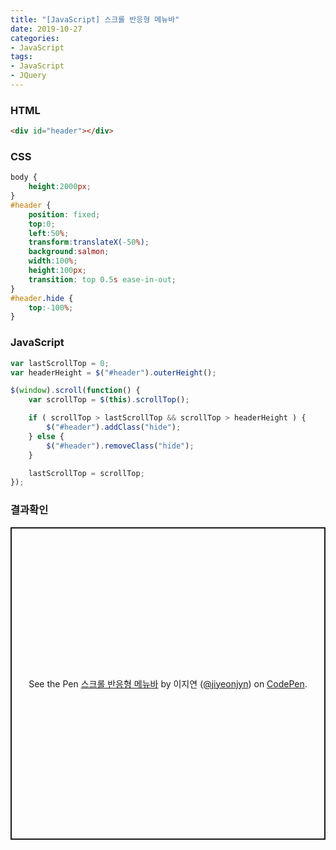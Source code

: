 ```yaml
---
title: "[JavaScript] 스크롤 반응형 메뉴바"
date: 2019-10-27
categories:
- JavaScript
tags:
- JavaScript
- JQuery
---
```


### HTML
```html
<div id="header"></div>
```

### CSS
```css
body {
    height:2000px;
}
#header {
    position: fixed;
    top:0;
    left:50%;
    transform:translateX(-50%);
    background:salmon;
    width:100%;
    height:100px;
    transition: top 0.5s ease-in-out;
}
#header.hide {
    top:-100%;
}
```

### JavaScript
```javascript
var lastScrollTop = 0;
var headerHeight = $("#header").outerHeight();

$(window).scroll(function() {
    var scrollTop = $(this).scrollTop();

    if ( scrollTop > lastScrollTop && scrollTop > headerHeight ) {
        $("#header").addClass("hide");
    } else {
        $("#header").removeClass("hide");
    }

    lastScrollTop = scrollTop;
});
```

### 결과확인
<p class="codepen" data-height="500" data-theme-id="light" data-default-tab="result" data-user="jiyeonjyn" data-slug-hash="ExxbKJN" style="height: 500px; box-sizing: border-box; display: flex; align-items: center; justify-content: center; border: 2px solid; margin: 1em 0; padding: 1em;" data-pen-title="스크롤 반응형 메뉴바">
  <span>See the Pen <a href="https://codepen.io/jiyeonjyn/pen/ExxbKJN">
  스크롤 반응형 메뉴바</a> by 이지연 (<a href="https://codepen.io/jiyeonjyn">@jiyeonjyn</a>)
  on <a href="https://codepen.io">CodePen</a>.</span>
</p>
<script async src="https://static.codepen.io/assets/embed/ei.js"></script>